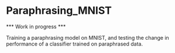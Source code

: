 # Paraphrasing_MNIST
*** Work in progress ***

Training a paraphrasing model on MNIST, and testing the change in performance of a classifier trained on paraphrased data.
